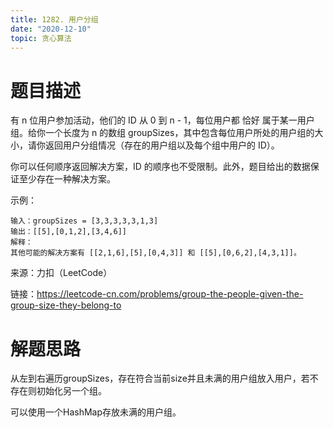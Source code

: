 ```yaml
---
title: 1282. 用户分组
date: "2020-12-10"
topic: 贪心算法
---
```

# 题目描述
有 n 位用户参加活动，他们的 ID 从 0 到 n - 1，每位用户都 恰好 属于某一用户组。给你一个长度为 n 的数组 groupSizes，其中包含每位用户所处的用户组的大小，请你返回用户分组情况（存在的用户组以及每个组中用户的 ID）。

你可以任何顺序返回解决方案，ID 的顺序也不受限制。此外，题目给出的数据保证至少存在一种解决方案。



示例：
```
输入：groupSizes = [3,3,3,3,3,1,3]
输出：[[5],[0,1,2],[3,4,6]]
解释： 
其他可能的解决方案有 [[2,1,6],[5],[0,4,3]] 和 [[5],[0,6,2],[4,3,1]]。
```


来源：力扣（LeetCode）

链接：https://leetcode-cn.com/problems/group-the-people-given-the-group-size-they-belong-to

# 解题思路

从左到右遍历groupSizes，存在符合当前size并且未满的用户组放入用户，若不存在则初始化另一个组。

可以使用一个HashMap存放未满的用户组。
